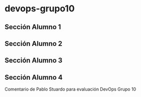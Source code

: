 # devops-grupo10

## Sección Alumno 1

## Sección Alumno 2

## Sección Alumno 3

## Sección Alumno 4
Comentario de Pablo Stuardo para evaluación DevOps Grupo 10